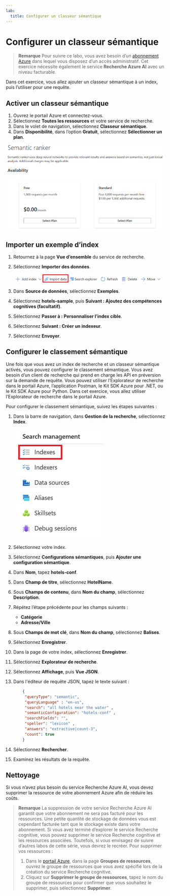 ```yaml
---
lab:
  title: Configurer un classeur sémantique
---
```


# Configurer un classeur sémantique

> **Remarque** Pour suivre ce labo, vous avez besoin d’un [abonnement Azure](https://azure.microsoft.com/free?azure-portal=true) dans lequel vous disposez d’un accès administratif. Cet exercice nécessite également le service **Recherche Azure AI** avec un niveau facturable.

Dans cet exercice, vous allez ajouter un classeur sémantique à un index, puis l’utiliser pour une requête.

## Activer un classeur sémantique

1. Ouvrez le portail Azure et connectez-vous.
1. Sélectionnez **Toutes les ressources** et votre service de recherche.
1. Dans le volet de navigation, sélectionnez **Classeur sémantique**.
1. Dans **Disponibilité**, dans l’option **Gratuit**, sélectionnez **Sélectionner un plan**.

![Capture d’écran de la boîte de dialogue du classeur sémantique.](../media/semantic-search/semanticsearch.png)

## Importer un exemple d’index

1. Retournez à la page **Vue d’ensemble** du service de recherche.
1. Sélectionnez **Importer des données**.

    ![Capture d’écran du bouton Importer des données.](../media/semantic-search/importdata.png)

1. Dans **Source de données**, sélectionnez **Exemples**.
1. Sélectionnez **hotels-sample**, puis **Suivant : Ajoutez des compétences cognitives (facultatif)**.
1. Sélectionnez **Passer à : Personnaliser l’index cible**.
1. Sélectionnez **Suivant : Créer un indexeur**.
1. Sélectionnez **Envoyer**.

## Configurer le classement sémantique

Une fois que vous avez un index de recherche et un classeur sémantique activés, vous pouvez configurer le classement sémantique. Vous avez besoin d’un client de recherche qui prend en charge les API en préversion sur la demande de requête. Vous pouvez utiliser l’Explorateur de recherche dans le portail Azure, l’application Postman, le Kit SDK Azure pour .NET, ou le Kit SDK Azure pour Python. Dans cet exercice, vous allez utiliser l’Explorateur de recherche dans le portail Azure.

Pour configurer le classement sémantique, suivez les étapes suivantes :

1. Dans la barre de navigation, dans **Gestion de la recherche**, sélectionnez **Index**.

    ![Capture d’écran du bouton Index.](../media/semantic-search/indexes.png)

1. Sélectionnez votre index.
1. Sélectionnez **Configurations sémantiques**, puis **Ajouter une configuration sémantique**.
1. Dans **Nom**, tapez **hotels-conf**.
1. Dans **Champ de titre**, sélectionnez **HotelName**.
1. Sous **Champs de contenu**, dans **Nom du champ**, sélectionnez **Description**.
1. Répétez l’étape précédente pour les champs suivants :
    - **Catégorie**
    - **Adresse/Ville**
1. Sous **Champs de mot clé**, dans **Nom du champ**, sélectionnez **Balises**.
1. Sélectionnez **Enregistrer**.
1. Dans la page de votre index, sélectionnez **Enregistrer**.
1. Sélectionnez **Explorateur de recherche**.
1. Sélectionnez **Affichage**, puis **Vue JSON**.
1. Dans l'éditeur de requête JSON, tapez le texte suivant :

    ```json
        {
         "queryType": "semantic",
         "queryLanguage" : "en-us",
         "search": "all hotels near the water" , 
         "semanticConfiguration": "hotels-conf" , 
         "searchFields": "",
         "speller": "lexicon" , 
         "answers": "extractive|count-3",
         "count": true
        }
    ```

1. Sélectionnez **Rechercher**.
1. Examinez les résultats de la requête.

## Nettoyage

Si vous n’avez plus besoin du service Recherche Azure AI, vous devez supprimer la ressource de votre abonnement Azure afin de réduire les coûts.

>**Remarque** La suppression de votre service Recherche Azure AI garantit que votre abonnement ne sera pas facturé pour les ressources. Une petite quantité de stockage de données vous est cependant facturée tant que le stockage existe dans votre abonnement. Si vous avez terminé d’explorer le service Recherche cognitive, vous pouvez supprimer le service Recherche cognitive et les ressources associées. Toutefois, si vous envisagez de suivre d’autres labos de cette série, vous devrez le recréer.
> Pour supprimer vos ressources :
> 1. Dans le [portail Azure](https://portal.azure.com?azure-portal=true ), dans la page **Groupes de ressources**, ouvrez le groupe de ressources que vous avez spécifié lors de la création du service Recherche cognitive.
> 1. Cliquez sur **Supprimer le groupe de ressources**, tapez le nom du groupe de ressources pour confirmer que vous souhaitez le supprimer, puis sélectionnez **Supprimer**.
